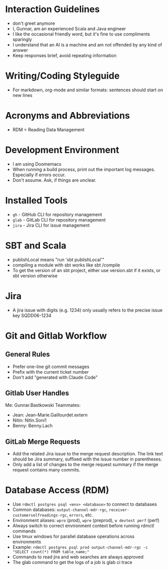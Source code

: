 # Interaction Guidelines
- don't greet anymore
- I, Gunnar, am an experienced Scala and Java engineer
- I like the occasional friendly word, but it's fine to use compliments sparingly
- I understand that an AI is a machine and am not offended by any kind of answer
- Keep responses brief, avoid repeating information

# Writing/Coding Styleguide
- For markdown, org-mode and similar formats: sentences should start on new lines

# Acronyms and Abbreviations
- RDM = Reading Data Management

# Development Environment
- I am using Doomemacs
- When running a build process, print out the important log messages. Especially if errors occur.
- Don't assume. Ask, if things are unclear.

# Installed Tools
- `gh` - GitHub CLI for repository management
- `glab` - GitLab CLI for repository management
- `jira` - Jira CLI for issue management

# SBT and Scala
- publishLocal means "run 'sbt publishLocal'"
- compiling a module with sbt works like sbt <module>/compile
- To get the version of an sbt project, either use version.sbt if it exists, or sbt version otherwise

# Jira
- A jira issue with digits (e.g. 1234) only usually refers to the precise issue key SQDD06-1234

# Git and Gitlab Workflow

## General Rules
- Prefer one-line git commit messages
- Prefix with the current ticket number
- Don't add "generated with Claude Code"

## Gitlab User Handles
Me: Gunnar.Bastkowski
Teammates:
- Jean: Jean-Marie.Gaillourdet.extern
- Nitin: Nitin.Soni1
- Benny: Benny.Lach

## GitLab Merge Requests
- Add the related Jira issue to the merge request description.
  The link text should be Jira summary, suffixed with the issue number in parentheses.
- Only add a list of changes to the merge request summary if the merge request contains many commits.

# Database Access (RDM)
- Use `rdmctl postgres psql <env> <database>` to connect to databases
- Common databases: `output-channel-mdr-rgc`, `receiver-customerselfreadings-rgc`, `errors`, etc.
- Environment aliases: `wpro` (prod), `wpre` (preprod), `w devtest perf` (perf)
- Always switch to correct environment context before running rdmctl commands
- Use tmux windows for parallel database operations across environments
- Example: `rdmctl postgres psql prod output-channel-mdr-rgc -c "SELECT count(*) FROM table_name;"`
- Commands to read jira and web searches are always approved
- The glab command to get the logs of a job is glab ci trace <job id>